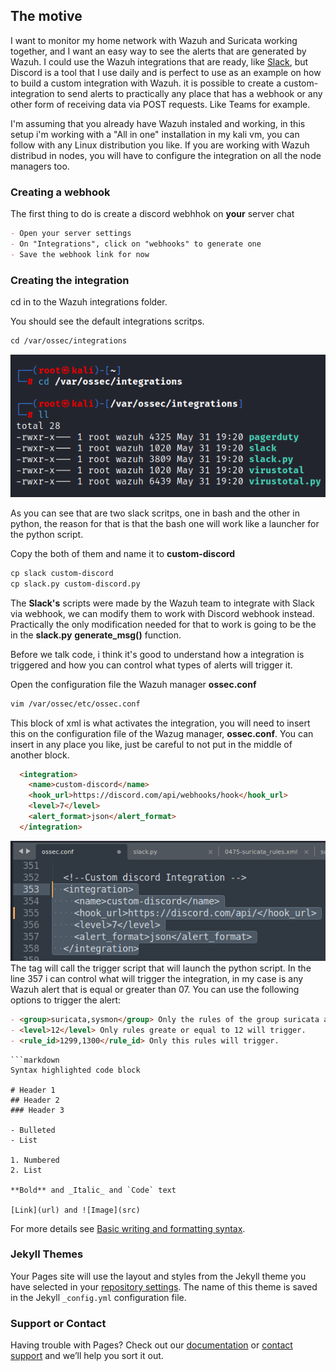 ## The motive

I want to monitor my home network with Wazuh and Suricata working together, and I want an easy way to see the alerts that are generated by Wazuh.
I could use the Wazuh integrations that are ready, like [Slack](https://documentation.wazuh.com/current/proof-of-concept-guide/poc-integrate-slack.html), but Discord is a tool that I use daily and is perfect to use as an example on how to build a custom integration with Wazuh.
it is possible to create a custom-integration to send alerts to practically any place that has a webhook or any other form of receiving data via POST requests. Like Teams for example.


I'm assuming that you already have Wazuh instaled and working, in this setup i'm working with a "All in one" installation in my kali vm, you can follow with any Linux distribution you like. If you are working with Wazuh distribud in nodes, you will have to configure the integration on all the node managers too.

### Creating a webhook

The first thing to do is create a discord webhhok on **your** server chat
```markdown
- Open your server settings
- On "Integrations", click on "webhooks" to generate one
- Save the webhook link for now
```

### Creating the integration

cd in to the Wazuh integrations folder.

You should see the default integrations scritps. 
```markdown
cd /var/ossec/integrations 
```
![](/docs/assets/images/01.png)

As you can see that are two slack scritps, one in bash and the other in python, the reason for that is that the bash one will work like a launcher for the python script.

Copy the both of them and name it to **custom-discord**
```markdown
cp slack custom-discord
cp slack.py custom-discord.py
```

The **Slack's** scripts were made by the Wazuh team to integrate with Slack via webhook, we can modify them to work with Discord webhook instead. Practically the only modification needed for that to work is going to be the in the **slack.py** **generate_msg()** function.

Before we talk code, i think it's good to understand how a integration is triggered and how you can control what types of alerts will trigger it.

Open the configuration file the Wazuh manager **ossec.conf** 
```markdown
vim /var/ossec/etc/ossec.conf
```

This block of xml is what activates the integration, you will need to insert this on the configuration file of the Wazug manager, **ossec.conf**. You can insert in any place you like, just be careful to not put in the middle of another block.
```markdown
  <integration>
    <name>custom-discord</name>
    <hook_url>https://discord.com/api/webhooks/hook</hook_url>
    <level>7</level>
    <alert_format>json</alert_format>
  </integration>
``` 
![](/docs/assets/images/02.png)
The tag <name> will call the trigger script that will launch the python script. 
In the line 357 i can control what will trigger the integration, in my case is any Wazuh alert that is equal or greater than 07.
You can use the following options to trigger the alert:
```markdown
- <group>suricata,sysmon</group> Only the rules of the group suricata and sysmon will trigger the integration.
- <level>12</level> Only rules greate or equal to 12 will trigger.
- <rule_id>1299,1300</rule_id> Only this rules will trigger.
```

```
```markdown
Syntax highlighted code block

# Header 1
## Header 2
### Header 3

- Bulleted
- List

1. Numbered
2. List

**Bold** and _Italic_ and `Code` text

[Link](url) and ![Image](src)
```

For more details see [Basic writing and formatting syntax](https://docs.github.com/en/github/writing-on-github/getting-started-with-writing-and-formatting-on-github/basic-writing-and-formatting-syntax).

### Jekyll Themes

Your Pages site will use the layout and styles from the Jekyll theme you have selected in your [repository settings](https://github.com/egn-egn/egn-egn.github.io/settings/pages). The name of this theme is saved in the Jekyll `_config.yml` configuration file.

### Support or Contact

Having trouble with Pages? Check out our [documentation](https://docs.github.com/categories/github-pages-basics/) or [contact support](https://support.github.com/contact) and we’ll help you sort it out.
